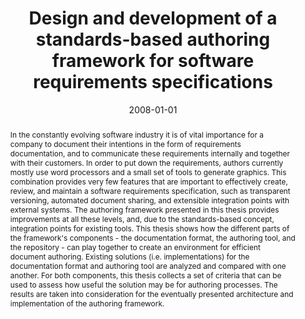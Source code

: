 ---
abstract: In the constantly evolving software industry it is of vital importance for
  a company to document their intentions in the form of requirements documentation,
  and to communicate these requirements internally and together with their customers.
  In order to put down the requirements, authors currently mostly use word processors
  and a small set of tools to generate graphics. This combination provides very few
  features that are important to effectively create, review, and maintain a software
  requirements specification, such as transparent versioning, automated document sharing,
  and extensible integration points with external systems. The authoring framework
  presented in this thesis provides improvements at all these levels, and, due to
  the standards-based concept, integration points for existing tools. This thesis
  shows how the different parts of the framework's components - the documentation
  format, the authoring tool, and the repository - can play together to create an
  environment for efficient document authoring. Existing solutions (i.e. implementations)
  for the documentation format and authoring tool are analyzed and compared with one
  another. For both components, this thesis collects a set of criteria that can be
  used to assess how useful the solution may be for authoring processes. The results
  are taken into consideration for the eventually presented architecture and implementation
  of the authoring framework.
authors:
- Karem Hussein
date: '2008-01-01'
featured: false
publication_types:
- '7'
publishDate: '2008-01-01'
title: Design and development of a standards-based authoring framework for software
  requirements specifications
url_pdf: ''
---